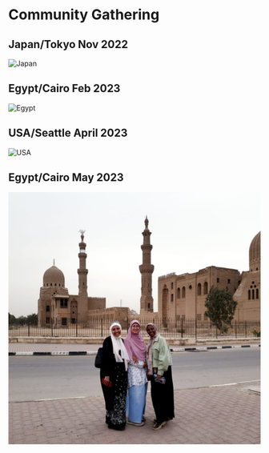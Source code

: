 # Community Gathering 


## Japan/Tokyo Nov 2022

![Japan ](/source/images/mics/jap-nov-23.jpg)

## Egypt/Cairo Feb 2023

![Egypt ](/source/images/mics/eg-2-23.jpg)


## USA/Seattle April 2023

![USA ](/source/images/mics/usa-apr-23.jpg)

## Egypt/Cairo May 2023

![Egypt ](/source/images/mics/Egypt-Mamluk-Desert-27-May-23.jpg)
